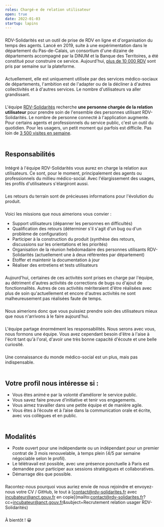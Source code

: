 ```yaml
---
roles: Chargé-e de relation utilisateur
open: true
date: 2022-01-03
startup: lapins
---
```


RDV-Solidarités est un outil de prise de RDV en ligne et d'organisation du temps des agents. Lancé en 2019, suite à une expérimentation dans le département du Pas-de-Calais, un consortium d'une dizaine de départements accompagné par la DINUM et la Banque des Territoires, a été constitué pour construire ce service. Aujourd'hui, [plus de 10 000 RDV](https://www.rdv-solidarites.fr/stats) sont pris par semaine sur la plateforme.

Actuellement, elle est uniquement utilisée par des services médico-sociaux de départements, l'ambition est de l'adapter ou de la décliner à d'autres collectivités et à d'autres services. Le nombre d'utilisateurs va aller grandissant.

L'équipe [RDV-Solidarités](https://beta.gouv.fr/startups/lapins.html) recherche **une personne chargée de la relation utilisateur** pour prendre soin de l'ensemble des personnes utilisant RDV-Solidarités. Le nombre de personne connecté à l'application augmente. Pour certains agents et professionnels du service public, c'est un outil du quotidien. Pour les usagers, un petit moment qui parfois est difficile. Pas loin de [3 500 visites en semaine](https://stats.data.gouv.fr/index.php?module=CoreHome&action=index&idSite=123&period=range&date=previous30&updated=1#?idSite=123&period=range&date=previous30&category=Dashboard_Dashboard&subcategory=1).

<!--more-->

<style type="text/css">
p {
      margin: 1.5rem 0 0 0;
}

h2, h3 {
      margin: 3rem 0 1rem 0;
}
</style>


## Responsabilités

Intégré à l'équipe RDV-Solidarités vous aurez en charge la relation aux utilisateurs. Ce sont, pour le moment, principalement des agents ou professionnels du millieu médico-social. Avec l'élargissement des usages, les profils d'utilisateurs s'élargiront aussi.

Les retours du terrain sont de précieuses informations pour l'évolution du produit.

Voici les missions que nous aimerions vous convier :

- Support utilisateurs (dépanner les personnes en difficultés)
- Qualification des retours (déterminer s'il s'agit d'un bug ou d'un problème de configuration)
- Participer à la construction du produit (synthèse des retours, discussions sur les orientations et les priorités)
- Organisation de la réunion hebdomadaire des personnes utilisants RDV-Solidarités (actuellement une à deux référentes par département)
- Étoffer et maintenir la documentation à jour
- Réaliser des entretiens et tests utilisateurs

Aujourd'hui, certaines de ces activités sont prises en charge par l'équipe, au détriment d'autres activités de corrections de bugs ou d'ajout de fonctionnalités. Autres de ces activités mériteraient d'être réalisées avec plus de soin qu'actuellement et encore d'autres activités ne sont malheureusement pas réalisées faute de temps.

Nous aimerions donc que vous puissiez prendre soin des utilisateurs mieux que nous n'arrivons à le faire aujourd'hui.

L'équipe partage énormément les responsabilités. Nous serons avec vous, nous formons une équipe. Vous avez cependant besoin d'être à l'aise à l'écrit tant qu'à l'oral, d'avoir une très bonne capacité d'écoute et une belle curiosité.

Une connaissance du monde médico-social est un plus, mais pas indispensable.


## Votre profil nous intéresse si :

- Vous êtes animé·e par la volonté d’améliorer le service public.
- Vous savez faire preuve d’initiative et tenir vos engagements.
- Vous aimez travailler dans une petite équipe et de manière agile.
- Vous êtes à l’écoute et à l’aise dans la communication orale et écrite, avec vos collègues et en public.


## Modalités

- Poste ouvert pour une indépendante ou un indépendant pour un premier contrat de 3 mois renouvelable, à temps plein (4/5 par semaine négociable selon le profil).
- Le télétravail est possible, avec une présence ponctuelle à Paris est demandée pour participer aux sessions stratégiques et collaboratives.
- Démarrage dès que possible.

Racontez-nous pourquoi vous auriez envie de nous rejoindre et envoyez-nous votre CV / GitHub, le tout à [contact@rdv-solidarites.fr avec incubateur@anct.gouv.fr en copie](mailto:contact@rdv-solidarites.fr?cc=incubateur@anct.gouv.fr&subject=Recrutement relation usager RDV-Solidarités)

À bientôt ! 😀
